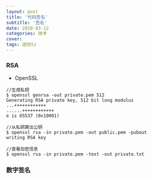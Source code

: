 ```yaml
---
layout: post
title: '代码签名'
subtitle: '签名'
date: 2018-03-12
categories: 技术
cover: 
tags: 逆向tz
---
```


### RSA
* OpenSSL

<pre><code class="language-objectivec">//生成私钥
$ openssl genrsa -out private.pem 512
Generating RSA private key, 512 bit long modulus
...++++++++++++
......++++++++++++
e is 65537 (0x10001)

//从私钥算出公钥
$ openssl rsa -in private.pem -out public.pem -pubout
writing RSA key

//查看加密信息
$ openssl rsa -in private.pem -text -out private.txt
</code></pre>

### 数字签名


